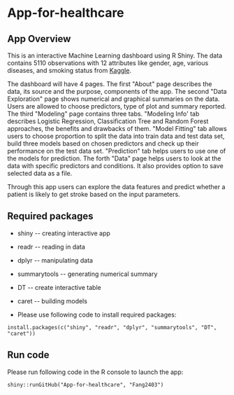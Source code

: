 # App-for-healthcare

## App Overview

This is an interactive Machine Learning dashboard using R Shiny. The data contains 5110 observations with 12 attributes like gender, age, various diseases, and smoking status from [Kaggle](https://www.kaggle.com/datasets/fedesoriano/stroke-prediction-dataset). 

The dashboard will have 4 pages. The first "About" page describes the data, its source and the purpose, components of the app. The second "Data Exploration" page shows numerical and graphical summaries on the data. Users are allowed to choose predictors, type of plot and summary reported. The third "Modeling" page contains three tabs. "Modeling Info' tab describes Logistic Regression, Classification Tree and Random Forest approaches, the benefits and drawbacks of them. "Model Fitting" tab allows users to choose proportion to split the data into train data and test data set, build three models based on chosen predictors and check up their performance on the test data set. "Prediction" tab helps users to use one of the models for prediction. The forth "Data" page helps users to look at the data with specific predictors and conditions. It also provides option to save selected data as a file. 

Through this app users can explore the data features and predict whether a patient is likely to get stroke based on the input parameters. 

## Required packages

* shiny -- creating interactive app

* readr -- reading in data

* dplyr -- manipulating data

* summarytools -- generating numerical summary

* DT -- create interactive table

* caret -- building models

* Please use following code to install required packages:

`install.packages(c("shiny", "readr", "dplyr", "summarytools", "DT", "caret"))`

## Run code

Please run following code in the R console to launch the app:

`shiny::runGitHub("App-for-healthcare", "Fang2403")`
